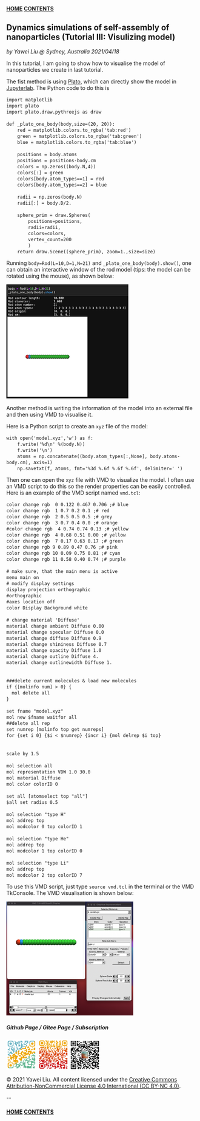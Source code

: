 #### [HOME](../../index.html) [CONTENTS](../index.html)

## Dynamics simulations of self-assembly of nanoparticles (Tutorial III: Visulizing model)
 
*by Yawei Liu  @ Sydney, Australia 2021/04/18*

In this tutorial, I am going to show how to visualise the model of nanoparticles we create in last tutorial.

The fist method is using [Plato](https://plato-draw.readthedocs.io/en/latest/), which can directly show the model in [Jupyterlab](https://jupyterlab.readthedocs.io/en/stable/). The Python code to do this is

```
import matplotlib
import plato
import plato.draw.pythreejs as draw

def _plato_one_body(body,size=(20, 20)):
    red = matplotlib.colors.to_rgba('tab:red')
    green = matplotlib.colors.to_rgba('tab:green')
    blue = matplotlib.colors.to_rgba('tab:blue')

    positions = body.atoms
    positions = positions-body.cm
    colors = np.zeros((body.N,4))
    colors[:] = green
    colors[body.atom_types==1] = red
    colors[body.atom_types==2] = blue
    
    radii = np.zeros(body.N)
    radii[:] = body.D/2.
    
    sphere_prim = draw.Spheres(
        positions=positions,
        radii=radii,
        colors=colors,
        vertex_count=200
        )
    return draw.Scene((sphere_prim), zoom=1.,size=size)
```

Running ```body=Rod(L=10,D=1,N=21)``` and ```_plato_one_body(body).show()```, one can obtain an interactive window of the rod model (tips: the model can be rotated using the mouse), as shown below:

<img src="images/assembly_nanoparticles/plato_rod.png" alt="github page" height="300" />

Another method is writing the information of the model into an external file and then using VMD to visualise it.

Here is a Python script to create an ```xyz``` file of the model:

```
with open('model.xyz','w') as f:
    f.write('%d\n' %(body.N))
    f.write('\n')
    atoms = np.concatenate((body.atom_types[:,None], body.atoms-body.cm), axis=1)
    np.savetxt(f, atoms, fmt='%3d %.6f %.6f %.6f', delimiter=' ')
```

Then one can open the ```xyz``` file with VMD to visualize the model. I often use an VMD script to do this so the render properties can be easily controlled. Here is an example of the VMD script named ```vmd.tcl```: 

```
color change rgb  0 0.122 0.467 0.706 ;# blue
color change rgb  1 0.7 0.2 0.1 ;# red
color change rgb  2 0.5 0.5 0.5 ;# grey
color change rgb  3 0.7 0.4 0.0 ;# orange
#color change rgb  4 0.74 0.74 0.13 ;# yellow
color change rgb  4 0.68 0.51 0.00 ;# yellow
color change rgb  7 0.17 0.63 0.17 ;# green
color change rgb 9 0.89 0.47 0.76 ;# pink
color change rgb 10 0.09 0.75 0.81 ;# cyan
color change rgb 11 0.58 0.40 0.74 ;# purple

# make sure, that the main menu is active
menu main on
# modify display settings
display projection orthographic
#orthographic
#axes location off
color Display Background white

# change material 'Diffuse'
material change ambient Diffuse 0.00
material change specular Diffuse 0.0
material change diffuse Diffuse 0.9
material change shininess Diffuse 0.7
material change opacity Diffuse 1.0
material change outline Diffuse 4.
material change outlinewidth Diffuse 1.


###delete current molecules & load new molecules
if {[molinfo num] > 0} { 
  mol delete all
}

set fname "model.xyz"
mol new $fname waitfor all
##delete all rep
set numrep [molinfo top get numreps]
for {set i 0} {$i < $numrep} {incr i} {mol delrep $i top}


scale by 1.5

mol selection all
mol representation VDW 1.0 30.0
mol material Diffuse
mol color colorID 0

set all [atomselect top "all"]
$all set radius 0.5

mol selection "type H"
mol addrep top
mol modcolor 0 top colorID 1

mol selection "type He"
mol addrep top
mol modcolor 1 top colorID 0

mol selection "type Li"
mol addrep top
mol modcolor 2 top colorID 7
``` 
To use this VMD script, just type ```source vmd.tcl``` in the terminal or the VMD TkConsole. The VMD visualisation is shown below:
 
<img src="images/assembly_nanoparticles/vmd_rod.png" alt="github page" height="300" />


##### Github Page / Gitee Page / Subscription
<img src="images/github_yawei.png" alt="github page" width="80" height="80" />
<img src="images/gitee_yawei.png" alt="gitee page" width="80" height="80" />
<img src="images/wechat.png" alt="wechat" width="80" height="80" />

<p>&copy; 2021 Yawei Liu. All content licensed under the <a href="https://creativecommons.org/licenses/by-nc/4.0/legalcode#languages">Creative Commons Attribution-NonCommercial License 4.0 International (CC BY-NC 4.0)</a>.</p>

--
#### [HOME](../../index.html) [CONTENTS](../index.html)
